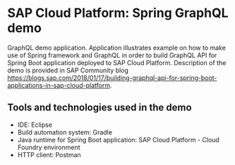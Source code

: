 # SAP Cloud Platform: Spring GraphQL demo
GraphQL demo application. Application illustrates example on how to make use of Spring framework and GraphQL in order to build GraphQL API for Spring Boot application deployed to SAP Cloud Platform.
Description of the demo is provided in SAP Community blog https://blogs.sap.com/2018/01/17/building-graphql-api-for-spring-boot-applications-in-sap-cloud-platform.

## Tools and technologies used in the demo
* IDE: Eclipse
* Build automation system: Gradle
* Java runtime for Spring Boot application: SAP Cloud Platform - Cloud Foundry environment
* HTTP client: Postman
